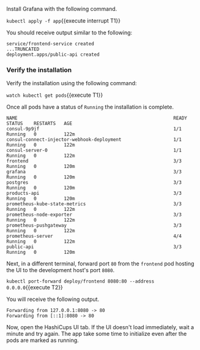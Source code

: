 
Install Grafana with the following command.

`kubectl apply -f app`{{execute interrupt T1}}

You should receive output similar to the following:

```plaintext
service/frontend-service created
...TRUNCATED
deployment.apps/public-api created
```

### Verify the installation

Verify the installation using the following command:

`watch kubectl get pods`{{execute T1}}

Once all pods have a status of `Running` the installation is complete.

```plaintext
NAME                                                         READY   STATUS    RESTARTS   AGE
consul-9p9jf                                                 1/1     Running   0          122m
consul-connect-injector-webhook-deployment                   1/1     Running   0          122m
consul-server-0                                              1/1     Running   0          122m
frontend                                                     3/3     Running   0          120m
grafana                                                      3/3     Running   0          120m
postgres                                                     3/3     Running   0          120m
products-api                                                 3/3     Running   0          120m
prometheus-kube-state-metrics                                3/3     Running   0          122m
prometheus-node-exporter                                     3/3     Running   0          122m
prometheus-pushgateway                                       3/3     Running   0          122m
prometheus-server                                            4/4     Running   0          122m
public-api                                                   3/3     Running   0          120m
```

Next, in a different terminal, forward port `80` from the `frontend` pod hosting the UI to the development
host's port `8080`.

`kubectl port-forward deploy/frontend 8080:80 --address 0.0.0.0`{{execute T2}}

You will receive the following output.

```plaintext
Forwarding from 127.0.0.1:8080 -> 80
Forwarding from [::1]:8080 -> 80
```

Now, open the HashiCups UI tab. If the UI doesn't load immediately,
wait a minute and try again. The app take some time to initialize even
after the pods are marked as running.
